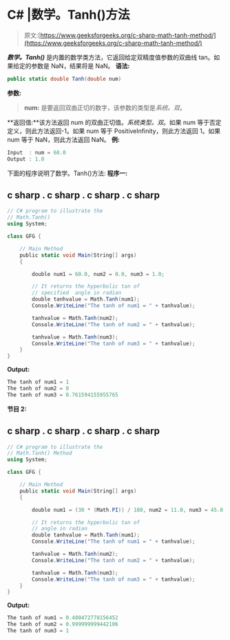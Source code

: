 # C# |数学。Tanh()方法

> 原文:[https://www.geeksforgeeks.org/c-sharp-math-tanh-method/](https://www.geeksforgeeks.org/c-sharp-math-tanh-method/)

***数学。Tanh()*** 是内置的数学类方法，它返回给定双精度值参数的双曲线 tan。如果给定的参数是 NaN，结果将是 NaN。
**语法:**

```cs
public static double Tanh(double num)
```

**参数:**

> **num:** 是要返回双曲正切的数字，该参数的类型是*系统。双*。

**返回值:**该方法返回 num 的双曲正切值。*系统类型。双*。如果 num 等于否定定义，则此方法返回-1。如果 num 等于 PositiveInfinity，则此方法返回 1。如果 num 等于 NaN，则此方法返回 NaN。
**例:**

```cs
Input  : num = 60.0
Output : 1.0
```

下面的程序说明了数学。Tanh()方法:
**程序一:**

## c sharp . c sharp . c sharp . c sharp

```cs
// C# program to illustrate the
// Math.Tanh()
using System;

class GFG {

    // Main Method
    public static void Main(String[] args)
    {

        double num1 = 60.0, num2 = 0.0, num3 = 1.0;

        // It returns the hyperbolic tan of
        // specified  angle in radian
        double tanhvalue = Math.Tanh(num1);
        Console.WriteLine("The tanh of num1 = " + tanhvalue);

        tanhvalue = Math.Tanh(num2);
        Console.WriteLine("The tanh of num2 = " + tanhvalue);

        tanhvalue = Math.Tanh(num3);
        Console.WriteLine("The tanh of num3 = " + tanhvalue);
    }
}
```

**Output:** 

```cs
The tanh of num1 = 1
The tanh of num2 = 0
The tanh of num3 = 0.761594155955765
```

**节目 2:**

## c sharp . c sharp . c sharp . c sharp

```cs
// C# program to illustrate the
// Math.Tanh() Method
using System;

class GFG {

    // Main Method
    public static void Main(String[] args)
    {

        double num1 = (30 * (Math.PI)) / 180, num2 = 11.0, num3 = 45.0;

        // It returns the hyperbolic tan of
        // angle in radian
        double tanhvalue = Math.Tanh(num1);
        Console.WriteLine("The tanh of num1 = " + tanhvalue);

        tanhvalue = Math.Tanh(num2);
        Console.WriteLine("The tanh of num2 = " + tanhvalue);

        tanhvalue = Math.Tanh(num3);
        Console.WriteLine("The tanh of num3 = " + tanhvalue);
    }
}
```

**Output:** 

```cs
The tanh of num1 = 0.480472778156452
The tanh of num2 = 0.999999999442106
The tanh of num3 = 1
```